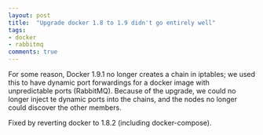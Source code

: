 ```yaml
---
layout: post
title:  "Upgrade docker 1.8 to 1.9 didn't go entirely well"
tags:
- docker
- rabbitmq
comments: true
---
```


For some reason, Docker 1.9.1 no longer creates a chain in iptables; we 
used this to have dynamic port forwardings for a docker image with 
unpredictable ports (RabbitMQ). Because of the upgrade, we could no 
longer inject te dynamic ports into the chains, and the nodes no longer 
could discover the other members. 

Fixed by reverting docker to 1.8.2 (including docker-compose). 

